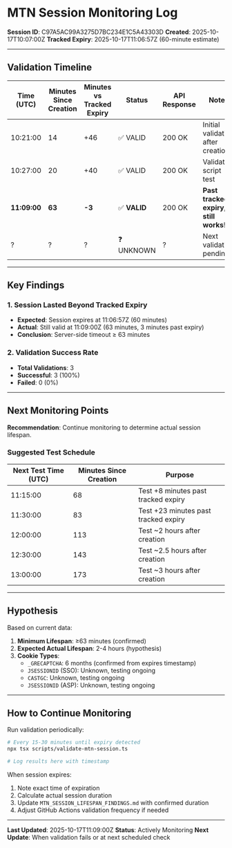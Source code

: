 # MTN Session Monitoring Log

**Session ID**: C97A5AC99A3275D7BC234E1C5A43303D
**Created**: 2025-10-17T10:07:00Z
**Tracked Expiry**: 2025-10-17T11:06:57Z (60-minute estimate)

---

## Validation Timeline

| Time (UTC) | Minutes Since Creation | Minutes vs Tracked Expiry | Status | API Response | Notes |
|------------|------------------------|---------------------------|--------|--------------|-------|
| 10:21:00 | 14 | +46 | ✅ VALID | 200 OK | Initial validation after creation |
| 10:27:00 | 20 | +40 | ✅ VALID | 200 OK | Validation script test |
| **11:09:00** | **63** | **-3** | ✅ **VALID** | 200 OK | **Past tracked expiry, still works!** |
| ? | ? | ? | ❓ UNKNOWN | ? | Next validation pending |

---

## Key Findings

### 1. Session Lasted Beyond Tracked Expiry
- **Expected**: Session expires at 11:06:57Z (60 minutes)
- **Actual**: Still valid at 11:09:00Z (63 minutes, 3 minutes past expiry)
- **Conclusion**: Server-side timeout ≥ 63 minutes

### 2. Validation Success Rate
- **Total Validations**: 3
- **Successful**: 3 (100%)
- **Failed**: 0 (0%)

---

## Next Monitoring Points

**Recommendation**: Continue monitoring to determine actual session lifespan.

### Suggested Test Schedule

| Next Test Time (UTC) | Minutes Since Creation | Purpose |
|---------------------|------------------------|---------|
| 11:15:00 | 68 | Test +8 minutes past tracked expiry |
| 11:30:00 | 83 | Test +23 minutes past tracked expiry |
| 12:00:00 | 113 | Test ~2 hours after creation |
| 12:30:00 | 143 | Test ~2.5 hours after creation |
| 13:00:00 | 173 | Test ~3 hours after creation |

---

## Hypothesis

Based on current data:

1. **Minimum Lifespan**: ≥63 minutes (confirmed)
2. **Expected Actual Lifespan**: 2-4 hours (hypothesis)
3. **Cookie Types**:
   - `_GRECAPTCHA`: 6 months (confirmed from expires timestamp)
   - `JSESSIONID` (SSO): Unknown, testing ongoing
   - `CASTGC`: Unknown, testing ongoing
   - `JSESSIONID` (ASP): Unknown, testing ongoing

---

## How to Continue Monitoring

Run validation periodically:

```bash
# Every 15-30 minutes until expiry detected
npx tsx scripts/validate-mtn-session.ts

# Log results here with timestamp
```

When session expires:
1. Note exact time of expiration
2. Calculate actual session duration
3. Update `MTN_SESSION_LIFESPAN_FINDINGS.md` with confirmed duration
4. Adjust GitHub Actions validation frequency if needed

---

**Last Updated**: 2025-10-17T11:09:00Z
**Status**: Actively Monitoring
**Next Update**: When validation fails or at next scheduled check
